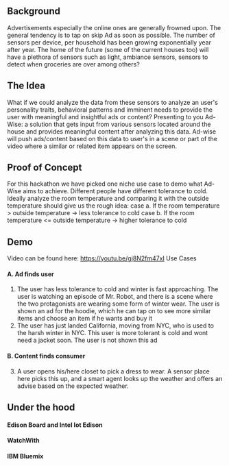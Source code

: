## Background
 Advertisements especially the online ones are generally frowned upon. The general tendency is to tap on skip Ad as soon as possible.
 The number of sensors per device, per household has been growing exponentially  year after year. The home of the future (some of the current houses too) will have a plethora of sensors such as light, ambiance sensors, sensors to detect when groceries are over among others?

## The Idea
What if we could analyze the data from these sensors to analyze an user's personality traits, behavioral patterns and imminent needs to provide the user with meaningful and insightful ads or content?
Presenting to you Ad-Wise: a solution that gets input from various sensors located around the house and provides meaningful content after analyzing this data. Ad-wise will push ads/content based on this data to user's in a scene or part of the video where a similar or related item appears on the screen.

## Proof of Concept
For this hackathon we have picked one niche use case to demo what Ad-Wise aims to achieve.
Different people have different tolerance to cold. Ideally analyze the room temperature and comparing it with the outside temperature should give us the rough idea:
case a. If the room temperature > outside temperature -> less tolerance to cold
case b. If the room temperature <= outside temperature -> higher tolerance to cold

## Demo
Video can be found here: https://youtu.be/gj8N2fm47xI
Use Cases
#### A. Ad finds user
1. The user has less tolerance to cold and winter is fast approaching. The user is watching an episode of Mr. Robot, and  there is a scene where the two protagonists are wearing some form of winter wear. The user is shown an ad for the hoodie, which he can tap on to see more similar items and choose an item if he wants and buy it
2. The user has just landed California, moving from NYC, who is used to the harsh winter in NYC. This user is more tolerant is cold and wont need a jacket soon. The user is not shown this ad
#### B. Content finds consumer
3. A user opens his/here closet to pick a dress to wear. A sensor place here picks this up, and a smart agent looks up the weather and offers an advise based on the expected weather.

## Under the hood
#### Edison Board and Intel Iot Edison
#### WatchWith
#### IBM Bluemix
